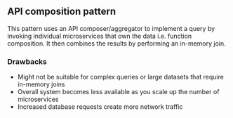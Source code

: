 ## API composition pattern

This pattern uses an API composer/aggregator to implement a query by invoking individual microservices that own the data i.e. function composition. It then combines the results by performing an in-memory join.

### Drawbacks

- Might not be suitable for complex queries or large datasets that require in-memory joins
- Overall system becomes less available as you scale up the number of microservices
- Increased database requests create more network traffic
